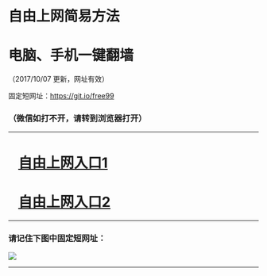 ﻿# 自由上网简易方法

# 电脑、手机一键翻墙

（2017/10/07 更新，网址有效）

固定短网址：https://git.io/free99

### （微信如打不开，请转到浏览器打开）


***





# &nbsp;&nbsp; <a href="http://ft437227432.fwq-tz-1001.info/fwqtz01.html?t=100700113908 " target="_blank">自由上网入口1</a>
# &nbsp;&nbsp; <a href="http://ft2187910758.fwq-tz-1002.info/fwqtz02.html?t=100700110715 " target="_blank">自由上网入口2</a>
***

### 请记住下图中固定短网址：

<img src="https://s3-us-west-2.amazonaws.com/fwq-1001/yjfq-20170905okok.png" /> 


***

